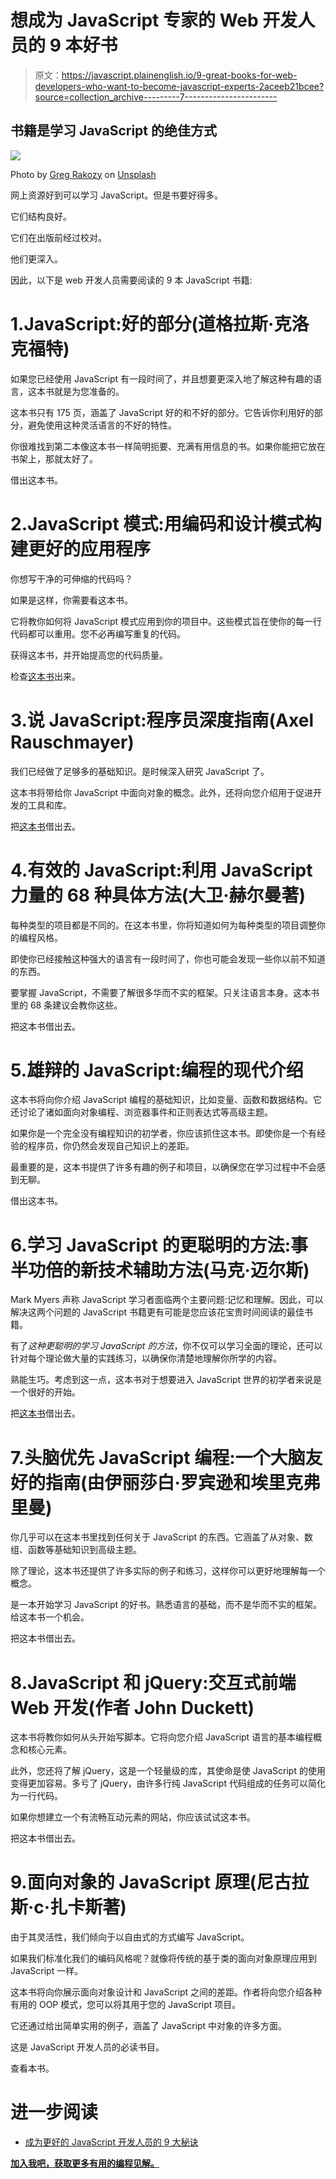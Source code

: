 # 想成为 JavaScript 专家的 Web 开发人员的 9 本好书

> 原文：<https://javascript.plainenglish.io/9-great-books-for-web-developers-who-want-to-become-javascript-experts-2aceeb21bcee?source=collection_archive---------7----------------------->

## 书籍是学习 JavaScript 的绝佳方式

![](img/38b4ae86bea2a06676b19d5c2d7cfd19.png)

Photo by [Greg Rakozy](https://unsplash.com/@grakozy?utm_source=medium&utm_medium=referral) on [Unsplash](https://unsplash.com?utm_source=medium&utm_medium=referral)

网上资源好到可以学习 JavaScript。但是书要好得多。

它们结构良好。

它们在出版前经过校对。

他们更深入。

因此，以下是 web 开发人员需要阅读的 9 本 JavaScript 书籍:

# 1.JavaScript:好的部分(道格拉斯·克洛克福特)

如果您已经使用 JavaScript 有一段时间了，并且想要更深入地了解这种有趣的语言，这本书就是为您准备的。

这本书只有 175 页，涵盖了 JavaScript 好的和不好的部分。它告诉你利用好的部分，避免使用这种灵活语言的不好的特性。

你很难找到第二本像这本书一样简明扼要、充满有用信息的书。如果你能把它放在书架上，那就太好了。

借出这本书。

# 2.JavaScript 模式:用编码和设计模式构建更好的应用程序

你想写干净的可伸缩的代码吗？

如果是这样，你需要看这本书。

它将教你如何将 JavaScript 模式应用到你的项目中。这些模式旨在使你的每一行代码都可以重用。您不必再编写重复的代码。

获得这本书，并开始提高您的代码质量。

检查[这本书](https://www.amazon.com/JavaScript-Patterns-Better-Applications-Coding/dp/0596806752)出来。

# 3.说 JavaScript:程序员深度指南(Axel Rauschmayer)

我们已经做了足够多的基础知识。是时候深入研究 JavaScript 了。

这本书将带给你 JavaScript 中面向对象的概念。此外，还将向您介绍用于促进开发的工具和库。

把[这本书](https://www.amazon.com/Speaking-JavaScript-Depth-Guide-Programmers-ebook/dp/B00INES03O)借出去。

# 4.有效的 JavaScript:利用 JavaScript 力量的 68 种具体方法(大卫·赫尔曼著)

每种类型的项目都是不同的。在这本书里，你将知道如何为每种类型的项目调整你的编程风格。

即使你已经接触这种强大的语言有一段时间了，你也可能会发现一些你以前不知道的东西。

要掌握 JavaScript，不需要了解很多华而不实的框架。只关注语言本身。这本书里的 68 条建议会教你这些。

把这本书借出去。

# 5.雄辩的 JavaScript:编程的现代介绍

这本书将向你介绍 JavaScript 编程的基础知识，比如变量、函数和数据结构。它还讨论了诸如面向对象编程、浏览器事件和正则表达式等高级主题。

如果你是一个完全没有编程知识的初学者，你应该抓住这本书。即使你是一个有经验的程序员，你仍然会发现自己知识上的差距。

最重要的是，这本书提供了许多有趣的例子和项目，以确保您在学习过程中不会感到无聊。

借出这本书。

# 6.学习 JavaScript 的更聪明的方法:事半功倍的新技术辅助方法(马克·迈尔斯)

Mark Myers 声称 JavaScript 学习者面临两个主要问题:记忆和理解。因此，可以解决这两个问题的 JavaScript 书籍更有可能是您应该花宝贵时间阅读的最佳书籍。

有了*这种更聪明的学习 JavaScript 的方法*，你不仅可以学习全面的理论，还可以针对每个理论做大量的实践练习，以确保你清楚地理解你所学的内容。

熟能生巧。考虑到这一点，这本书对于想要进入 JavaScript 世界的初学者来说是一个很好的开始。

把[这本书](https://www.amazon.com/Smarter-Way-Learn-JavaScript-technology-ebook/dp/B00H1W9I6C)借出去。

# 7.头脑优先 JavaScript 编程:一个大脑友好的指南(由伊丽莎白·罗宾逊和埃里克弗里曼)

你几乎可以在这本书里找到任何关于 JavaScript 的东西。它涵盖了从对象、数组、函数等基础知识到高级主题。

除了理论，这本书还提供了许多实际的例子和练习，这样你可以更好地理解每一个概念。

是一本开始学习 JavaScript 的好书。熟悉语言的基础，而不是华而不实的框架。给这本书一个机会。

把这本书借出去。

# 8.JavaScript 和 jQuery:交互式前端 Web 开发(作者 John Duckett)

这本书将教你如何从头开始写脚本。它将向您介绍 JavaScript 语言的基本编程概念和核心元素。

此外，您还将了解 jQuery，这是一个轻量级的库，其使命是使 JavaScript 的使用变得更加容易。多亏了 jQuery，由许多行纯 JavaScript 代码组成的任务可以简化为一行代码。

如果你想建立一个有流畅互动元素的网站，你应该试试这本书。

把这本书借出去。

# 9.面向对象的 JavaScript 原理(尼古拉斯·c·扎卡斯著)

由于其灵活性，我们倾向于以自由式的方式编写 JavaScript。

如果我们标准化我们的编码风格呢？就像将传统的基于类的面向对象原理应用到 JavaScript 一样。

这本书将向你展示面向对象设计和 JavaScript 之间的差距。作者将向您介绍各种有用的 OOP 模式，您可以将其用于您的 JavaScript 项目。

它还通过给出简单实用的例子，涵盖了 JavaScript 中对象的许多方面。

这是 JavaScript 开发人员的必读书目。

查看本书。

# 进一步阅读

*   [成为更好的 JavaScript 开发人员的 9 大秘诀](https://medium.com/javascript-in-plain-english/9-tips-to-keep-in-mind-to-become-better-javascript-developer-1ce15ee95b3e)

[**加入我吧，获取更多有用的编程见解。**](https://bracketshack.substack.com/)